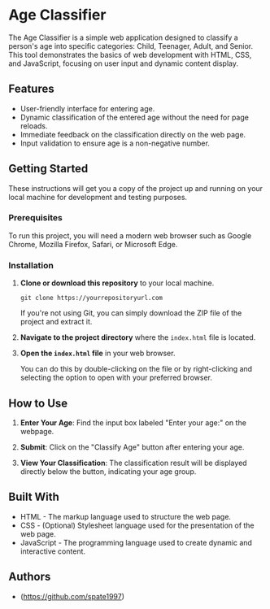 # Age Classifier

The Age Classifier is a simple web application designed to classify a person's age into specific categories: Child, Teenager, Adult, and Senior. This tool demonstrates the basics of web development with HTML, CSS, and JavaScript, focusing on user input and dynamic content display.

## Features

- User-friendly interface for entering age.
- Dynamic classification of the entered age without the need for page reloads.
- Immediate feedback on the classification directly on the web page.
- Input validation to ensure age is a non-negative number.

## Getting Started

These instructions will get you a copy of the project up and running on your local machine for development and testing purposes.

### Prerequisites

To run this project, you will need a modern web browser such as Google Chrome, Mozilla Firefox, Safari, or Microsoft Edge.

### Installation

1. **Clone or download this repository** to your local machine.

    ```
    git clone https://yourrepositoryurl.com
    ```

    If you're not using Git, you can simply download the ZIP file of the project and extract it.

2. **Navigate to the project directory** where the `index.html` file is located.

3. **Open the `index.html` file** in your web browser.
   
    You can do this by double-clicking on the file or by right-clicking and selecting the option to open with your preferred browser.

## How to Use

1. **Enter Your Age**: Find the input box labeled "Enter your age:" on the webpage.

2. **Submit**: Click on the "Classify Age" button after entering your age.

3. **View Your Classification**: The classification result will be displayed directly below the button, indicating your age group.

## Built With

- HTML - The markup language used to structure the web page.
- CSS - (Optional) Stylesheet language used for the presentation of the web page.
- JavaScript - The programming language used to create dynamic and interactive content.


## Authors

- (https://github.com/spate1997)

